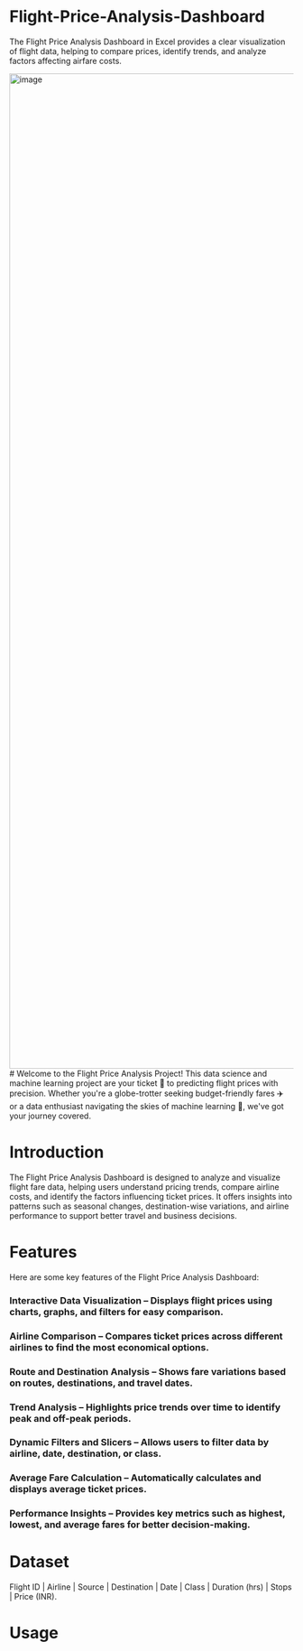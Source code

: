 # Flight-Price-Analysis-Dashboard 
The Flight Price Analysis Dashboard in Excel provides a clear visualization of flight data, helping to compare prices, identify trends, and analyze factors affecting airfare costs.


<img width="2700" height="1764" alt="image" src="https://github.com/user-attachments/assets/812e61e8-6155-40ef-add2-d60ac154e621" />
# Welcome to the Flight Price Analysis Project!
 This data science and machine learning project are your ticket 🎫 to predicting flight prices with precision. Whether you're a globe-trotter seeking budget-friendly fares ✈️ or a data enthusiast navigating the skies of machine learning 🚀, we've got your journey covered.

# Introduction
The Flight Price Analysis Dashboard is designed to analyze and visualize flight fare data, helping users understand pricing trends, compare airline costs, and identify the factors influencing ticket prices. It offers insights into patterns such as seasonal changes, destination-wise variations, and airline performance to support better travel and business decisions.

# Features
Here are some key features of the Flight Price Analysis Dashboard:
### Interactive Data Visualization – Displays flight prices using charts, graphs, and filters for easy comparison.
### Airline Comparison – Compares ticket prices across different airlines to find the most economical options.
### Route and Destination Analysis – Shows fare variations based on routes, destinations, and travel dates.
### Trend Analysis – Highlights price trends over time to identify peak and off-peak periods.
### Dynamic Filters and Slicers – Allows users to filter data by airline, date, destination, or class.
### Average Fare Calculation – Automatically calculates and displays average ticket prices.
### Performance Insights – Provides key metrics such as highest, lowest, and average fares for better decision-making.

# Dataset
Flight ID | Airline | Source | Destination | Date | Class | Duration (hrs) | Stops | Price (INR).

# Usage













